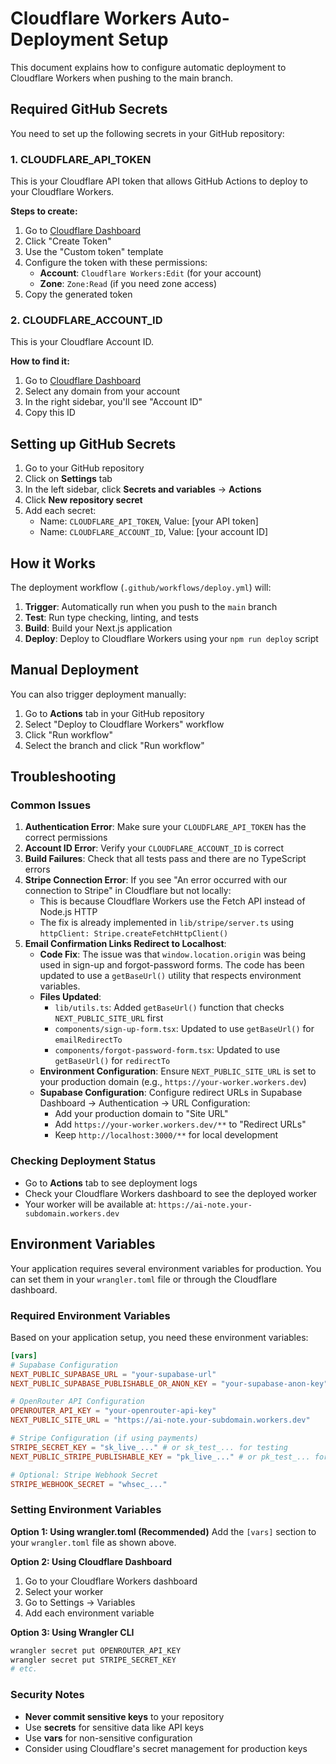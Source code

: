 # Cloudflare Workers Auto-Deployment Setup

This document explains how to configure automatic deployment to Cloudflare Workers when pushing to the main branch.

## Required GitHub Secrets

You need to set up the following secrets in your GitHub repository:

### 1. CLOUDFLARE_API_TOKEN

This is your Cloudflare API token that allows GitHub Actions to deploy to your Cloudflare Workers.

**Steps to create:**

1. Go to [Cloudflare Dashboard](https://dash.cloudflare.com/profile/api-tokens)
2. Click "Create Token"
3. Use the "Custom token" template
4. Configure the token with these permissions:
   - **Account**: `Cloudflare Workers:Edit` (for your account)
   - **Zone**: `Zone:Read` (if you need zone access)
5. Copy the generated token

### 2. CLOUDFLARE_ACCOUNT_ID

This is your Cloudflare Account ID.

**How to find it:**

1. Go to [Cloudflare Dashboard](https://dash.cloudflare.com/)
2. Select any domain from your account
3. In the right sidebar, you'll see "Account ID"
4. Copy this ID

## Setting up GitHub Secrets

1. Go to your GitHub repository
2. Click on **Settings** tab
3. In the left sidebar, click **Secrets and variables** → **Actions**
4. Click **New repository secret**
5. Add each secret:
   - Name: `CLOUDFLARE_API_TOKEN`, Value: [your API token]
   - Name: `CLOUDFLARE_ACCOUNT_ID`, Value: [your account ID]

## How it Works

The deployment workflow (`.github/workflows/deploy.yml`) will:

1. **Trigger**: Automatically run when you push to the `main` branch
2. **Test**: Run type checking, linting, and tests
3. **Build**: Build your Next.js application
4. **Deploy**: Deploy to Cloudflare Workers using your `npm run deploy` script

## Manual Deployment

You can also trigger deployment manually:

1. Go to **Actions** tab in your GitHub repository
2. Select "Deploy to Cloudflare Workers" workflow
3. Click "Run workflow"
4. Select the branch and click "Run workflow"

## Troubleshooting

### Common Issues

1. **Authentication Error**: Make sure your `CLOUDFLARE_API_TOKEN` has the correct permissions
2. **Account ID Error**: Verify your `CLOUDFLARE_ACCOUNT_ID` is correct
3. **Build Failures**: Check that all tests pass and there are no TypeScript errors
4. **Stripe Connection Error**: If you see "An error occurred with our connection to Stripe" in Cloudflare but not locally:
   - This is because Cloudflare Workers use the Fetch API instead of Node.js HTTP
   - The fix is already implemented in `lib/stripe/server.ts` using `httpClient: Stripe.createFetchHttpClient()`
5. **Email Confirmation Links Redirect to Localhost**: 
   - **Code Fix**: The issue was that `window.location.origin` was being used in sign-up and forgot-password forms. The code has been updated to use a `getBaseUrl()` utility that respects environment variables.
   - **Files Updated**:
     - `lib/utils.ts`: Added `getBaseUrl()` function that checks `NEXT_PUBLIC_SITE_URL` first
     - `components/sign-up-form.tsx`: Updated to use `getBaseUrl()` for `emailRedirectTo`
     - `components/forgot-password-form.tsx`: Updated to use `getBaseUrl()` for `redirectTo`
   - **Environment Configuration**: Ensure `NEXT_PUBLIC_SITE_URL` is set to your production domain (e.g., `https://your-worker.workers.dev`)
   - **Supabase Configuration**: Configure redirect URLs in Supabase Dashboard → Authentication → URL Configuration:
     - Add your production domain to "Site URL"
     - Add `https://your-worker.workers.dev/**` to "Redirect URLs" 
     - Keep `http://localhost:3000/**` for local development

### Checking Deployment Status

- Go to **Actions** tab to see deployment logs
- Check your Cloudflare Workers dashboard to see the deployed worker
- Your worker will be available at: `https://ai-note.your-subdomain.workers.dev`

## Environment Variables

Your application requires several environment variables for production. You can set them in your `wrangler.toml` file or through the Cloudflare dashboard.

### Required Environment Variables

Based on your application setup, you need these environment variables:

```toml
[vars]
# Supabase Configuration
NEXT_PUBLIC_SUPABASE_URL = "your-supabase-url"
NEXT_PUBLIC_SUPABASE_PUBLISHABLE_OR_ANON_KEY = "your-supabase-anon-key"

# OpenRouter API Configuration
OPENROUTER_API_KEY = "your-openrouter-api-key"
NEXT_PUBLIC_SITE_URL = "https://ai-note.your-subdomain.workers.dev"

# Stripe Configuration (if using payments)
STRIPE_SECRET_KEY = "sk_live_..." # or sk_test_... for testing
NEXT_PUBLIC_STRIPE_PUBLISHABLE_KEY = "pk_live_..." # or pk_test_... for testing

# Optional: Stripe Webhook Secret
STRIPE_WEBHOOK_SECRET = "whsec_..."
```

### Setting Environment Variables

**Option 1: Using wrangler.toml (Recommended)**
Add the `[vars]` section to your `wrangler.toml` file as shown above.

**Option 2: Using Cloudflare Dashboard**
1. Go to your Cloudflare Workers dashboard
2. Select your worker
3. Go to Settings → Variables
4. Add each environment variable

**Option 3: Using Wrangler CLI**
```bash
wrangler secret put OPENROUTER_API_KEY
wrangler secret put STRIPE_SECRET_KEY
# etc.
```

### Security Notes

- **Never commit sensitive keys** to your repository
- Use **secrets** for sensitive data like API keys
- Use **vars** for non-sensitive configuration
- Consider using Cloudflare's secret management for production keys
